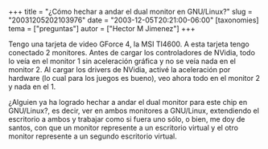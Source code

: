 +++
title = "¿Cómo hechar a andar el dual monitor en GNU/Linux?"
slug = "20031205202103976"
date = "2003-12-05T20:21:00-06:00"
[taxonomies]
tema = ["preguntas"]
autor = ["Hector M Jimenez"]
+++

Tengo una tarjeta de video GForce 4, la MSI TI4600. A esta tarjeta tengo
conectado 2 monitores. Antes de cargar los controladores de NVidia, todo
lo veía en el monitor 1 sin aceleración gráfica y no se veía nada en el
monitor 2. Al cargar los drivers de NVidia, activé la aceleración por
hardware (lo cual para los juegos es bueno), veo ahora todo en el
monitor 2 y nada en el 1.

¿Alguien ya ha logrado hechar a andar el dual monitor para este chip en
GNU/Linux?, es decir, ver en ambos monitores a GNU/Linux, extendiendo el
escritorio a ambos y trabajar como si fuera uno sólo, o bien, me doy de
santos, con que un monitor represente a un escritorio virtual y el otro
monitor represente a un segundo escritorio virtual.

